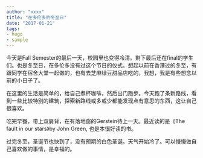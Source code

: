 ```yaml
---
author: "xxxx"
title: "在多伦多的冬至日"
date: "2017-01-21"
tags: 
- hugo
- sample
---
```


今天是Fall Semester的最后一天，校园里也变得冷清。剩下最后还在final的学生们。也是冬至日，在多伦多没有过这个节日的仪式。想起以前在香港过的冬至，有跟同学在宿舍大堂一起做的，也有去芝麻绿豆甜品店吃的，我想，我是有些想念以前的小日子了。

在这里的生活是简单的，给自己煮杯咖啡，然后出门跑步。今天跑了条新路线，看到一些比较特别的建筑，探索新路线或多或少都能发现点有意思的东西，这让自己很喜欢。 

吃完早餐，带上双肩背，在有落地窗的Gerstein待上一天。最近读的是《The fault in our stars》by John Green, 也是本很好读的书。

过完冬至，圣诞节也快到了，没有预期的白色圣诞。天气开始冷了。可以慢慢做自己喜欢做的事情，是幸福的。
